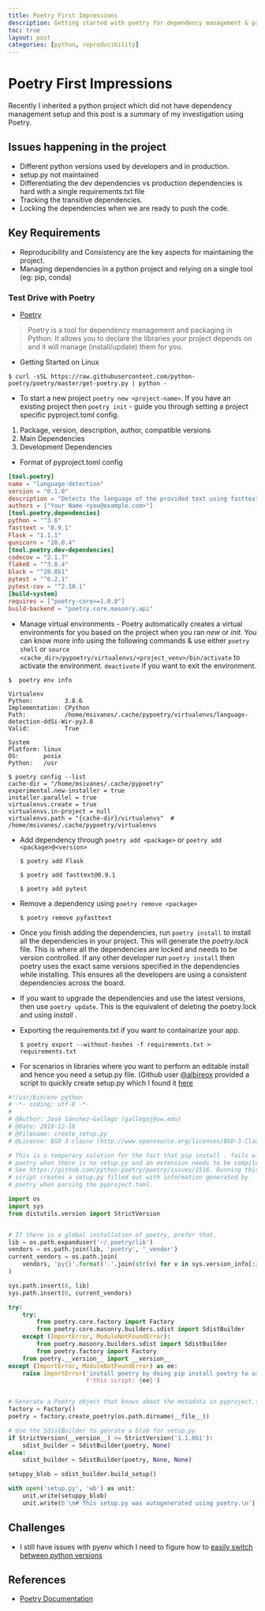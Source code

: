 ```yaml
---
title: Poetry First Impressions
description: Getting started with poetry for dependency management & packaging.
toc: true
layout: post
categories: [python, reproducibility]
---
```


# Poetry First Impressions

Recently I inherited a python project which did not have dependency management setup and this post is a summary of my investigation using Poetry.

## Issues happening in the project

- Different python versions used by developers and in production.
- setup.py not maintained
- Differentiating the dev dependencies vs production dependencies is hard with a single requirements.txt file
- Tracking the transitive dependencies.
- Locking the dependencies when we are ready to push the code.

## Key Requirements

- Reproducibility and Consistency are the key aspects for maintaining the project.
- Managing dependencies in a python project and relying on a single tool (eg: pip, conda)

### Test Drive with Poetry

- [Poetry](https://python-poetry.org/docs/)

> Poetry is a tool for dependency management and packaging in Python. It allows you to declare the libraries your project depends on and it will manage (install/update) them for you.

- Getting Started on Linux

 `$ curl -sSL https://raw.githubusercontent.com/python-poetry/poetry/master/get-poetry.py | python -
`
- To start a new project `poetry new <project-name>`. If you have an existing project then `poetry init` - guide you through setting a project specific pyproject.toml config.

1. Package, version, description, author, compatible versions
2. Main Dependencies
3. Development Dependencies

- Format of pyproject.toml config
```toml
[tool.poetry]
name = "language-detection"
version = "0.1.0"
description = "Detects the language of the provided text using fasttext."
authors = ["Your Name <you@example.com>"]
[tool.poetry.dependencies]
python = "^3.6"
fasttext = "0.9.1"
Flask = "1.1.1"
gunicorn = "20.0.4"
[tool.poetry.dev-dependencies]
codecov = "2.1.7"
flake8 = "^3.8.4"
black = "^20.8b1"
pytest = "^6.2.1"
pytest-cov = "^2.10.1"
[build-system]
requires = ["poetry-core>=1.0.0"]
build-backend = "poetry.core.masonry.api"
```

- Manage virtual environments - Poetry automatically creates a virtual environments for you based on the project when you ran _new_ or _init_. You can know more info using the following commands & use either `poetry shell` or `source <cache_dir>/pypoetry/virtualenvs/<project_venv>/bin/activate` to activate the environment. `deactivate` if you want to exit the environment.

```
$  poetry env info

Virtualenv
Python:         3.8.6
Implementation: CPython
Path:           /home/msivanes/.cache/pypoetry/virtualenvs/language-detection-ddSi-Wir-py3.8
Valid:          True

System
Platform: linux
OS:       posix
Python:   /usr

$ poetry config --list
cache-dir = "/home/msivanes/.cache/pypoetry"
experimental.new-installer = true
installer.parallel = true
virtualenvs.create = true
virtualenvs.in-project = null
virtualenvs.path = "{cache-dir}/virtualenvs"  # /home/msivanes/.cache/pypoetry/virtualenvs

```


- Add dependency through `poetry add <package>` or `poetry add <package>@<version>`

  `$ poetry add Flask`

  `$ poetry add fasttext@0.9.1`

  `$ poetry add pytest`

- Remove a dependency using `poetry remove <package>`

  `$ poetry remove pyfasttext`

- Once you finish adding the dependencies, run `poetry install` to install all the dependencies in your project. This will generate the _poetry.lock_ file. This is where all the dependencies are locked and needs to be version controlled. If any other developer run `poetry install` then poetry uses the exact same versions specified in the dependencies while installing. This ensures all the developers are using a consistent dependencies across the board.

- If you want to upgrade the dependencies and use the latest versions, then use `poetry update`. This is the equivalent of deleting the poetry.lock and using _install_ .

- Exporting the requirements.txt if you want to containarize your app.

  `$ poetry export --without-hashes -f requirements.txt > requirements.txt`

- For scenarios in libraries where you want to perform an editable install and hence you need a setup.py file. (Github user [@albireox](https://github.com/albireox) provided a script to quickly create setup.py which I found it [here](https://github.com/python-poetry/poetry/issues/761#issuecomment-678113547)


``` python
#!/usr/bin/env python
# -*- coding: utf-8 -*-
#
# @Author: José Sánchez-Gallego (gallegoj@uw.edu)
# @Date: 2019-12-18
# @Filename: create_setup.py
# @License: BSD 3-clause (http://www.opensource.org/licenses/BSD-3-Clause)

# This is a temporary solution for the fact that pip install . fails with
# poetry when there is no setup.py and an extension needs to be compiled.
# See https://github.com/python-poetry/poetry/issues/1516. Running this
# script creates a setup.py filled out with information generated by
# poetry when parsing the pyproject.toml.

import os
import sys
from distutils.version import StrictVersion


# If there is a global installation of poetry, prefer that.
lib = os.path.expanduser('~/.poetry/lib')
vendors = os.path.join(lib, 'poetry', '_vendor')
current_vendors = os.path.join(
    vendors, 'py{}'.format('.'.join(str(v) for v in sys.version_info[:2]))
)

sys.path.insert(0, lib)
sys.path.insert(0, current_vendors)

try:
    try:
        from poetry.core.factory import Factory
        from poetry.core.masonry.builders.sdist import SdistBuilder
    except (ImportError, ModuleNotFoundError):
        from poetry.masonry.builders.sdist import SdistBuilder
        from poetry.factory import Factory
    from poetry.__version__ import __version__
except (ImportError, ModuleNotFoundError) as ee:
    raise ImportError('install poetry by doing pip install poetry to use '
                      f'this script: {ee}')


# Generate a Poetry object that knows about the metadata in pyproject.toml
factory = Factory()
poetry = factory.create_poetry(os.path.dirname(__file__))

# Use the SdistBuilder to genrate a blob for setup.py
if StrictVersion(__version__) >= StrictVersion('1.1.0b1'):
    sdist_builder = SdistBuilder(poetry, None)
else:
    sdist_builder = SdistBuilder(poetry, None, None)

setuppy_blob = sdist_builder.build_setup()

with open('setup.py', 'wb') as unit:
    unit.write(setuppy_blob)
    unit.write(b'\n# This setup.py was autogenerated using poetry.\n')
```


## Challenges

- I still have issues with pyenv which I need to figure how to  [easily switch between python versions](https://github.com/pyenv/pyenv#how-it-works)

## References

- [Poetry Documentation](https://python-poetry.org/docs/basic-usage/)
